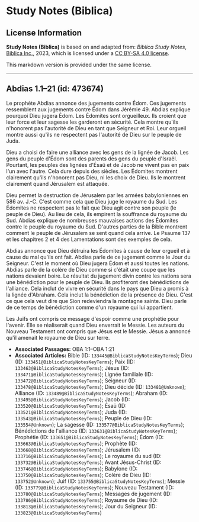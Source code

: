 # Study Notes (Biblica)

## License Information

**Study Notes (Biblica)** is based on and adapted from: _Biblica Study Notes_, [Biblica Inc.](https://www.biblica.com/), 2023, which is licensed under a [CC BY-SA 4.0 license](https://creativecommons.org/licenses/by-sa/4.0/legalcode.en).

This markdown version is provided under the same license.



--------------------------------

## Abdias 1.1–21 (id: 473674)

Le prophète Abdias annonce des jugements contre Édom. Ces jugements ressemblent aux jugements contre Édom dans Jérémie 49\. Abdias explique pourquoi Dieu jugera Édom. Les Édomites sont orgueilleux. Ils croient que leur force et leur sagesse les garderont en sécurité. Cela montre qu'ils n'honorent pas l'autorité de Dieu en tant que Seigneur et Roi. Leur orgueil montre aussi qu'ils ne respectent pas l'autorité de Dieu sur le peuple de Juda.

Dieu a choisi de faire une alliance avec les gens de la lignée de Jacob. Les gens du peuple d'Édom sont des parents des gens du peuple d'Israël. Pourtant, les peuples des lignées d'Ésaü et de Jacob ne vivent pas en paix l'un avec l'autre. Cela dure depuis des siècles. Les Édomites montrent clairement qu'ils n'honorent pas Dieu, ni les choix de Dieu. Ils le montrent clairement quand Jérusalem est attaquée.

Dieu permet la destruction de Jérusalem par les armées babyloniennes en 586 av. J.\-C. C'est comme cela que Dieu juge le royaume du Sud. Les Édomites ne respectent pas le fait que Dieu agit contre son peuple (le peuple de Dieu). Au lieu de cela, ils empirent la souffrance du royaume du Sud. Abdias explique de nombreuses mauvaises actions des Édomites contre le peuple du royaume du Sud. D'autres parties de la Bible montrent comment le peuple de Jérusalem se sent quand cela arrive. Le Psaume 137 et les chapitres 2 et 4 des Lamentations sont des exemples de cela.

Abdias annonce que Dieu détruira les Édomites à cause de leur orgueil et à cause du mal qu'ils ont fait. Abdias parle de ce jugement comme le Jour du Seigneur. C'est le moment où Dieu jugera Édom et aussi toutes les nations. Abdias parle de la colère de Dieu comme si c'était une coupe que les nations devaient boire. Le résultat du jugement divin contre les nations sera une bénédiction pour le peuple de Dieu. Ils profiteront des bénédictions de l'alliance. Cela inclut de vivre en sécurité dans le pays que Dieu a promis à la lignée d'Abraham. Cela inclut la bénédiction de la présence de Dieu. C'est ce que cela veut dire que Sion redeviendra la montagne sainte. Dieu parle de ce temps de bénédiction comme d'un royaume qui lui appartient.

Les Juifs ont compris ce message d'espoir comme une prophétie pour l'avenir. Elle se réaliserait quand Dieu enverrait le Messie. Les auteurs du Nouveau Testament ont compris que Jésus est le Messie. Jésus a annoncé qu'il amenait le royaume de Dieu sur terre.

* **Associated Passages:** OBA 1:1–OBA 1:21
* **Associated Articles:** Bible (ID: `133445@BiblicaStudyNotesKeyTerms`); Dieu (ID: `133451@BiblicaStudyNotesKeyTerms`); Paix (ID: `133463@BiblicaStudyNotesKeyTerms`); Jésus (ID: `133471@BiblicaStudyNotesKeyTerms`); Lignée familiale (ID: `133472@BiblicaStudyNotesKeyTerms`); Seigneur (ID: `133478@BiblicaStudyNotesKeyTerms`); Dieu décide (ID: `133481@Unknown`); Alliance (ID: `133489@BiblicaStudyNotesKeyTerms`); Abraham (ID: `133495@BiblicaStudyNotesKeyTerms`); Jacob (ID: `133520@BiblicaStudyNotesKeyTerms`); Ésaü (ID: `133521@BiblicaStudyNotesKeyTerms`); Juda (ID: `133543@BiblicaStudyNotesKeyTerms`); Peuple de Dieu (ID: `133554@Unknown`); La sagesse (ID: `133577@BiblicaStudyNotesKeyTerms`); Bénédictions de l'alliance (ID: `133631@BiblicaStudyNotesKeyTerms`); Prophétie (ID: `133651@BiblicaStudyNotesKeyTerms`); Édom (ID: `133663@BiblicaStudyNotesKeyTerms`); Prophète (ID: `133668@BiblicaStudyNotesKeyTerms`); Jérusalem (ID: `133716@BiblicaStudyNotesKeyTerms`); Le royaume du sud (ID: `133732@BiblicaStudyNotesKeyTerms`); Avant Jésus-Christ (ID: `133746@BiblicaStudyNotesKeyTerms`); Babylone (ID: `133750@BiblicaStudyNotesKeyTerms`); Colère de Dieu (ID: `133752@Unknown`); Juif (ID: `133755@BiblicaStudyNotesKeyTerms`); Messie (ID: `133779@BiblicaStudyNotesKeyTerms`); Nouveau Testament (ID: `133780@BiblicaStudyNotesKeyTerms`); Messages de jugement (ID: `133786@BiblicaStudyNotesKeyTerms`); Royaume de Dieu (ID: `133813@BiblicaStudyNotesKeyTerms`); Jour du Seigneur (ID: `133823@BiblicaStudyNotesKeyTerms`)

